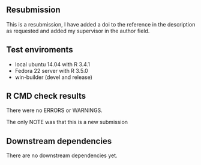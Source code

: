 ## Resubmission

This is a resubmission, I have added a doi to the reference in the description as requested and added my supervisor in the author field.

## Test enviroments
* local ubuntu 14.04 with R 3.4.1
* Fedora 22 server with R 3.5.0
* win-builder (devel and release)

## R CMD check results
There were no ERRORS or WARNINGS.

The only NOTE was that this is a new submission

## Downstream dependencies
There are no downstream dependencies yet.
